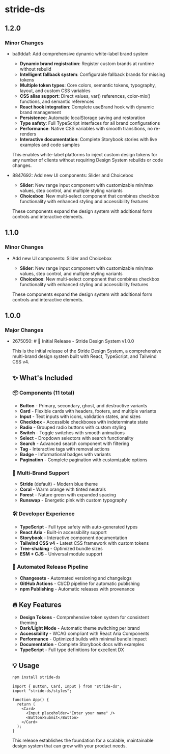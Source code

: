 # stride-ds

## 1.2.0

### Minor Changes

- ba9ddaf: Add comprehensive dynamic white-label brand system

  - **Dynamic brand registration**: Register custom brands at runtime without rebuild
  - **Intelligent fallback system**: Configurable fallback brands for missing tokens
  - **Multiple token types**: Core colors, semantic tokens, typography, layout, and custom CSS variables
  - **CSS alias support**: Direct values, var() references, color-mix() functions, and semantic references
  - **React hook integration**: Complete useBrand hook with dynamic brand management
  - **Persistence**: Automatic localStorage saving and restoration
  - **Type safety**: Full TypeScript interfaces for all brand configurations
  - **Performance**: Native CSS variables with smooth transitions, no re-renders
  - **Interactive documentation**: Complete Storybook stories with live examples and code samples

  This enables white-label platforms to inject custom design tokens for any number of clients without requiring Design System rebuilds or code changes.

- 8847692: Add new UI components: Slider and Choicebox

  - **Slider**: New range input component with customizable min/max values, step control, and multiple styling variants
  - **Choicebox**: New multi-select component that combines checkbox functionality with enhanced styling and accessibility features

  These components expand the design system with additional form controls and interactive elements.

## 1.1.0

### Minor Changes

- Add new UI components: Slider and Choicebox

  - **Slider**: New range input component with customizable min/max values, step control, and multiple styling variants
  - **Choicebox**: New multi-select component that combines checkbox functionality with enhanced styling and accessibility features

  These components expand the design system with additional form controls and interactive elements.

## 1.0.0

### Major Changes

- 2675050: # 🎉 Initial Release - Stride Design System v1.0.0

  This is the initial release of the Stride Design System, a comprehensive multi-brand design system built with React, TypeScript, and Tailwind CSS v4.

  ## ✨ What's Included

  ### 📦 Components (11 total)

  - **Button** - Primary, secondary, ghost, and destructive variants
  - **Card** - Flexible cards with headers, footers, and multiple variants
  - **Input** - Text inputs with icons, validation states, and sizes
  - **Checkbox** - Accessible checkboxes with indeterminate state
  - **Radio** - Grouped radio buttons with custom styling
  - **Switch** - Toggle switches with smooth animations
  - **Select** - Dropdown selectors with search functionality
  - **Search** - Advanced search component with filtering
  - **Tag** - Interactive tags with removal actions
  - **Badge** - Informational badges with variants
  - **Pagination** - Complete pagination with customizable options

  ### 🎨 Multi-Brand Support

  - **Stride** (default) - Modern blue theme
  - **Coral** - Warm orange with tinted neutrals
  - **Forest** - Nature green with expanded spacing
  - **Runswap** - Energetic pink with custom typography

  ### 🛠️ Developer Experience

  - **TypeScript** - Full type safety with auto-generated types
  - **React Aria** - Built-in accessibility support
  - **Storybook** - Interactive component documentation
  - **Tailwind CSS v4** - Latest CSS framework with custom tokens
  - **Tree-shaking** - Optimized bundle sizes
  - **ESM + CJS** - Universal module support

  ### 🚀 Automated Release Pipeline

  - **Changesets** - Automated versioning and changelogs
  - **GitHub Actions** - CI/CD pipeline for automatic publishing
  - **npm Publishing** - Automatic releases with provenance

  ## 🔥 Key Features

  - **Design Tokens** - Comprehensive token system for consistent theming
  - **Dark/Light Mode** - Automatic theme switching per brand
  - **Accessibility** - WCAG compliant with React Aria Components
  - **Performance** - Optimized builds with minimal bundle impact
  - **Documentation** - Complete Storybook docs with examples
  - **TypeScript** - Full type definitions for excellent DX

  ## 💡 Usage

  ```bash
  npm install stride-ds
  ```

  ```tsx
  import { Button, Card, Input } from "stride-ds";
  import "stride-ds/styles";

  function App() {
    return (
      <Card>
        <Input placeholder="Enter your name" />
        <Button>Submit</Button>
      </Card>
    );
  }
  ```

  This release establishes the foundation for a scalable, maintainable design system that can grow with your product needs.
